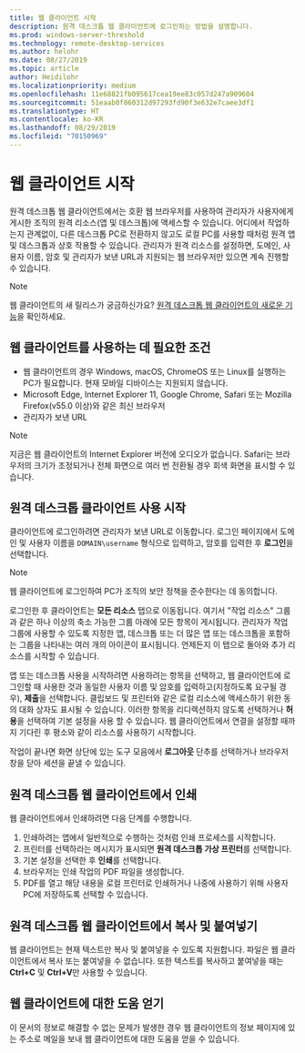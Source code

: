 ```yaml
---
title: 웹 클라이언트 시작
description: 원격 데스크톱 웹 클라이언트에 로그인하는 방법을 설명합니다.
ms.prod: windows-server-threshold
ms.technology: remote-desktop-services
ms.author: helohr
ms.date: 08/27/2019
ms.topic: article
author: Heidilohr
ms.localizationpriority: medium
ms.openlocfilehash: 11e68821fb095617cea19ee83c057d247a909604
ms.sourcegitcommit: 51eaab0f860312d97293fd90f3e632e7caee3df1
ms.translationtype: HT
ms.contentlocale: ko-KR
ms.lasthandoff: 08/29/2019
ms.locfileid: "70150969"
---
```

# <a name="get-started-with-the-web-client"></a>웹 클라이언트 시작

원격 데스크톱 웹 클라이언트에서는 호환 웹 브라우저를 사용하여 관리자가 사용자에게 게시한 조직의 원격 리소스(앱 및 데스크톱)에 액세스할 수 있습니다. 어디에서 작업하는지 관계없이, 다른 데스크톱 PC로 전환하지 않고도 로컬 PC를 사용할 때처럼 원격 앱 및 데스크톱과 상호 작용할 수 있습니다. 관리자가 원격 리소스를 설정하면, 도메인, 사용자 이름, 암호 및 관리자가 보낸 URL과 지원되는 웹 브라우저만 있으면 계속 진행할 수 있습니다.

>[!NOTE]
>웹 클라이언트의 새 릴리스가 궁금하신가요? [원격 데스크톱 웹 클라이언트의 새로운 기능](web-client-whatsnew.md)을 확인하세요.

## <a name="what-youll-need-to-use-the-web-client"></a>웹 클라이언트를 사용하는 데 필요한 조건

* 웹 클라이언트의 경우 Windows, macOS, ChromeOS 또는 Linux를 실행하는 PC가 필요합니다. 현재 모바일 디바이스는 지원되지 않습니다.
* Microsoft Edge, Internet Explorer 11, Google Chrome, Safari 또는 Mozilla Firefox(v55.0 이상)와 같은 최신 브라우저
* 관리자가 보낸 URL

>[!NOTE]
>지금은 웹 클라이언트의 Internet Explorer 버전에 오디오가 없습니다.
>Safari는 브라우저의 크기가 조정되거나 전체 화면으로 여러 번 전환될 경우 회색 화면을 표시할 수 있습니다.

## <a name="start-using-the-remote-desktop-client"></a>원격 데스크톱 클라이언트 사용 시작

클라이언트에 로그인하려면 관리자가 보낸 URL로 이동합니다. 로그인 페이지에서 도메인 및 사용자 이름을 ```DOMAIN\username``` 형식으로 입력하고, 암호를 입력한 후 **로그인**을 선택합니다.

>[!NOTE]
>웹 클라이언트에 로그인하여 PC가 조직의 보안 정책을 준수한다는 데 동의합니다.

로그인한 후 클라이언트는 **모든 리소스** 탭으로 이동됩니다. 여기서 "작업 리소스" 그룹과 같은 하나 이상의 축소 가능한 그룹 아래에 모든 항목이 게시됩니다. 관리자가 작업 그룹에 사용할 수 있도록 지정한 앱, 데스크톱 또는 더 많은 앱 또는 데스크톱을 포함하는 그룹을 나타내는 여러 개의 아이콘이 표시됩니다. 언제든지 이 탭으로 돌아와 추가 리소스를 시작할 수 있습니다.

앱 또는 데스크톱 사용을 시작하려면 사용하려는 항목을 선택하고, 웹 클라이언트에 로그인할 때 사용한 것과 동일한 사용자 이름 및 암호를 입력하고(지정하도록 요구될 경우), **제출**을 선택합니다. 클립보드 및 프린터와 같은 로컬 리소스에 액세스하기 위한 동의 대화 상자도 표시될 수 있습니다. 이러한 항목을 리디렉션하지 않도록 선택하거나 **허용**을 선택하여 기본 설정을 사용 할 수 있습니다. 웹 클라이언트에서 연결을 설정할 때까지 기다린 후 평소와 같이 리소스를 사용하기 시작합니다.

작업이 끝나면 화면 상단에 있는 도구 모음에서 **로그아웃** 단추를 선택하거나 브라우저 창을 닫아 세션을 끝낼 수 있습니다.

## <a name="printing-from-the-remote-desktop-web-client"></a>원격 데스크톱 웹 클라이언트에서 인쇄

웹 클라이언트에서 인쇄하려면 다음 단계를 수행합니다.

1. 인쇄하려는 앱에서 일반적으로 수행하는 것처럼 인쇄 프로세스를 시작합니다.
2. 프린터를 선택하라는 메시지가 표시되면 **원격 데스크톱 가상 프린터**를 선택합니다.
3. 기본 설정을 선택한 후 **인쇄**를 선택합니다.
4. 브라우저는 인쇄 작업의 PDF 파일을 생성합니다.
5. PDF를 열고 해당 내용을 로컬 프린터로 인쇄하거나 나중에 사용하기 위해 사용자 PC에 저장하도록 선택할 수 있습니다.

## <a name="copy-and-paste-from-the-remote-desktop-web-client"></a>원격 데스크톱 웹 클라이언트에서 복사 및 붙여넣기

웹 클라이언트는 현재 텍스트만 복사 및 붙여넣을 수 있도록 지원합니다. 파일은 웹 클라이언트에서 복사 또는 붙여넣을 수 없습니다. 또한 텍스트를 복사하고 붙여넣을 때는 **Ctrl+C** 및 **Ctrl+V**만 사용할 수 있습니다.

## <a name="get-help-with-the-web-client"></a>웹 클라이언트에 대한 도움 얻기

이 문서의 정보로 해결할 수 없는 문제가 발생한 경우 웹 클라이언트의 정보 페이지에 있는 주소로 메일을 보내 웹 클라이언트에 대한 도움을 얻을 수 있습니다.